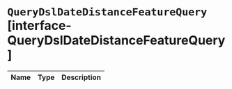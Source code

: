 # `QueryDslDateDistanceFeatureQuery` [interface-QueryDslDateDistanceFeatureQuery]

| Name | Type | Description |
| - | - | - |
